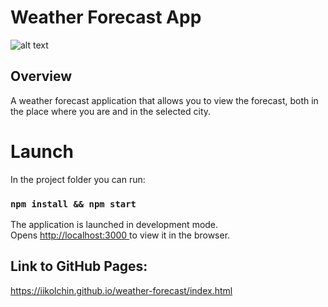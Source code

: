 # Weather Forecast App
![alt text](https://i.ibb.co/YN38ZxS/2023-05-12-17-12-32.png)

## Overview
A weather forecast application that allows you to view the forecast, both in the place where you are and in the selected city.

# Launch

In the project folder you can run:
### `npm install && npm start`
The application is launched in development mode.\
Opens [http://localhost:3000 ](http://localhost:3000 ) to view it in the browser.

## Link to GitHub Pages:
https://iikolchin.github.io/weather-forecast/index.html
